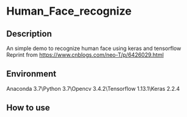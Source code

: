 # Human_Face_recognize
## Description
An simple demo to recognize human face using keras and tensorflow
<br />Reprint from https://www.cnblogs.com/neo-T/p/6426029.html
## Environment
Anaconda 3.7\Python 3.7\Opencv 3.4.2\Tensorflow 1.13.1\Keras 2.2.4
## How to use
